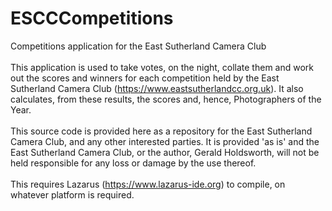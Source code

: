 # ESCCCompetitions
 Competitions application for the East Sutherland Camera Club<br>
<br>
This application is used to take votes, on the night, collate them and work out the scores and winners for each competition held by the East Sutherland Camera Club (https://www.eastsutherlandcc.org.uk). It also calculates, from these results, the scores and, hence, Photographers of the Year.<br>
<br>
This source code is provided here as a repository for the East Sutherland Camera Club, and any other interested parties. It is provided 'as is' and the East Sutherland Camera Club, or the author, Gerald Holdsworth, will not be held responsible for any loss or damage by the use thereof.<br>
<br>
This requires Lazarus (https://www.lazarus-ide.org) to compile, on whatever platform is required.